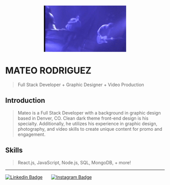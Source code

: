 <p align="center">
  <img src="./Assets/ProvokerEdit444.gif"  />
</p>

# MATEO RODRIGUEZ

> Full Stack Developer + Graphic Designer + Video Production

## Introduction

> Mateo is a Full Stack Developer with a background in graphic design based in Denver, CO. Clean dark theme front-end design is his specialty. Additionally, he utilizes his experience in graphic design, photography, and video skills to create unique content for promo and engagement.

## Skills

> React.js, JavaScript, Node.js, SQL, MongoDB, + more!

---

[![Linkedin Badge](<https://img.shields.io/badge/-Mateo%20Rodriguez-rgb(255%2C83%2C34)?style=social&logo=linkedin&labelColor=255%2C83%2C34&color=%23ff5322&link=https%3A%2F%2Fwww.instagram.com%2Fmateoxrodriguez%2F>)](https://www.linkedin.com/in/mateo-rodriguez-86aba5aa/) &nbsp; &nbsp; &nbsp; [![Instagram Badge](<https://img.shields.io/badge/-Mateo%20Rodriguez-rgb(255%2C83%2C34)?style=social&logo=instagram&labelColor=255%2C83%2C34&color=%23ff5322&link=https%3A%2F%2Fwww.instagram.com%2Fmateoxrodriguez%2F>)](https://www.instagram.com/mateoxrodriguez/)
